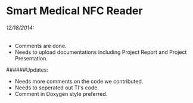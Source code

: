 Smart Medical NFC Reader
===========================

###### 12/18/2014:
  * Comments are done.
  * Needs to upload documentations including Project Report and Project Presentation.
  
######Updates:
  * Needs more comments on the code we contributed.
  * Needs to seperated out TI's code.
  * Comment in Doxygen style preferred.
